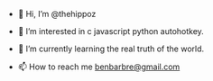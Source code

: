 - 👋 Hi, I’m @thehippoz
- 👀 I’m interested in c javascript python autohotkey.
- 🌱 I’m currently learning the real truth of the world.

- 📫 How to reach me benbarbre@gmail.com

<!---
thehippoz/thehippoz is a ✨ special ✨ repository because its `README.md` (this file) appears on your GitHub profile.
You can click the Preview link to take a look at your changes.
--->
